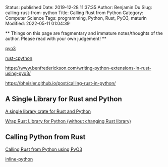 Status: published
Date: 2019-12-28 11:37:35
Author: Benjamin Du
Slug: calling-rust-from-python
Title: Calling Rust from Python
Category: Computer Science
Tags: programming, Python, Rust, PyO3, maturin
Modified: 2022-05-11 01:04:39

**
Things on this page are fragmentary and immature notes/thoughts of the author.
Please read with your own judgement!
**

[pyo3](https://github.com/PyO3/pyo3)

[rust-cpython](https://github.com/dgrunwald/rust-cpython)

https://www.benfrederickson.com/writing-python-extensions-in-rust-using-pyo3/

https://bheisler.github.io/post/calling-rust-in-python/

## A Single Library for Rust and Python 

[A single library crate for Rust and Python](https://github.com/PyO3/pyo3/discussions/2271)

[Wrap Rust Library for Python (without changing Rust library)](https://users.rust-lang.org/t/wrap-rust-library-for-python-without-changing-rust-library/69285)

## Calling Python from Rust 

[Calling Rust from Python using PyO3](https://saidvandeklundert.net/learn/2021-11-18-calling-rust-from-python-using-pyo3/)

[inline-python](https://github.com/fusion-engineering/inline-python)
